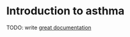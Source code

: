# Introduction to asthma

TODO: write [great documentation](http://jacobian.org/writing/great-documentation/what-to-write/)
